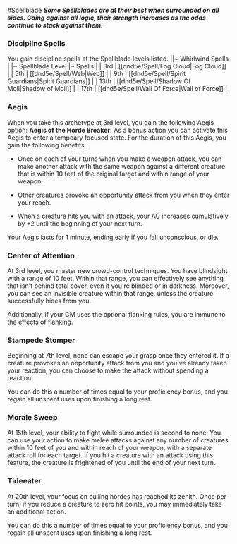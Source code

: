 #Spellblade
***Some Spellblades are at their best when surrounded on all sides. Going against all logic, their strength increases as the odds continue to stack against them.***

### Discipline Spells
You gain discipline spells at the Spellblade levels listed.
||~ Whirlwind Spells |
|~ Spellblade Level |~ Spells |
| 3rd | [[dnd5e/Spell/Fog Cloud\|Fog Cloud]] |
| 5th | [[dnd5e/Spell/Web\|Web]] |
| 9th | [[dnd5e/Spell/Spirit Guardians\|Spirit Guardians]] |
| 13th | [[dnd5e/Spell/Shadow Of Moil\|Shadow of Moil]] |
| 17th | [[dnd5e/Spell/Wall Of Force\|Wall of Force]] |

### Aegis
When you take this archetype at 3rd level, you gain the following Aegis option:
**Aegis of the Horde Breaker:** As a bonus action you can activate this Aegis to enter a tempoary focused state. For the duration of this Aegis, you gain the following benefits:

* Once on each of your turns when you make a weapon attack, you can make another attack with the same weapon against a different creature that is within 10 feet of the original target and within range of your weapon.

* Other creatures provoke an opportunity attack from you when they enter your reach.

* When a creature hits you with an attack, your AC increases cumulatively by +2 until the beginning of your next turn.

Your Aegis lasts for 1 minute, ending early if you fall unconscious, or die.

### Center of Attention
At 3rd level, you master new crowd-control techniques. You have blindsight with a range of 10 feet. Within that range, you can effectively see anything that isn't behind total cover, even if you're blinded or in darkness. Moreover, you can see an invisible creature within that range, unless the creature successfully hides from you.

Additionally, if your GM uses the optional flanking rules, you are immune to the effects of flanking.

### Stampede Stomper
Beginning at 7th level, none can escape your grasp once they entered it. If a creature provokes an opportunity attack from you and you've already taken your reaction, you can choose to make the attack without spending a reaction.

You can do this a number of times equal to your proficiency bonus, and you regain all unspent uses upon finishing a long rest.

### Morale Sweep
At 15th level, your ability to fight while surrounded is second to none. You can use your action to make melee attacks against any number of creatures within 10 feet of you and within reach of your weapon, with a separate attack roll for each target. If you hit a creature with an attack using this feature, the creature is frightened of you until the end of your next turn.

### Tideeater
At 20th level, your focus on culling hordes has reached its zenith. Once per turn, if you reduce a creature to zero hit points, you may immediately take an additional action.

You can do this a number of times equal to your proficiency bonus, and you regain all unspent uses upon finishing a long rest.